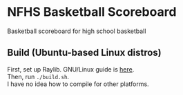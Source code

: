 # NFHS Basketball Scoreboard
Basketball scoreboard for high school basketball

## Build (Ubuntu-based Linux distros)
First, set up Raylib. GNU/Linux guide is <a href="">here</a>. <br>
Then, run `./build.sh`. <br>
I have no idea how to compile for other platforms.
